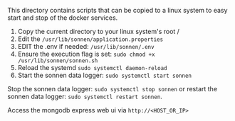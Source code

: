This directory contains scripts that can be copied to a linux system to easy start and stop of the
docker services.

1. Copy the current directory to your linux system's root /
2. Edit the `/usr/lib/sonnen/application.properties` 
3. EDIT the .env if needed: `/usr/lib/sonnen/.env`
4. Ensure the execution flag is set: `sudo chmod +x /usr/lib/sonnen/sonnen.sh`
5. Reload the systemd `sudo systemctl daemon-reload`
6. Start the sonnen data logger: `sudo systemctl start sonnen`

Stop the sonnen data logger: `sudo systemctl stop sonnen` or
restart the sonnen data logger: `sudo systemctl restart sonnen`.

Access the mongodb express web ui via `http://<HOST_OR_IP>`

